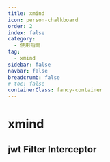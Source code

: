 ```yaml
---
title: xmind
icon: person-chalkboard
order: 2
index: false
category:
  - 使用指南
tag:
  - xmind
sidebar: false
navbar: false
breadcrumb: false
# toc: false
containerClass: fancy-container
---
```

# xmind
## jwt Filter Interceptor
<iframe
  :src="$withBase('markmap/jwt.html')"
  width="130%"
  height="500"
  frameborder="0"
  scrolling="Yes"
  leftmargin="-100"
  topmargin="0"
/>

## 事务-AOP
<iframe
  :src="$withBase('markmap/事务-aop.html')"
  width="130%"
  height="500"
  frameborder="0"
  scrolling="No"
  leftmargin="0"
  topmargin="0"
/>

## annotate

<iframe
  :src="$withBase('markmap/annotate.html')"
  width="130%"
  height="600"
  frameborder="0"
  scrolling="No"
  leftmargin="0"
  topmargin="0"
/>
